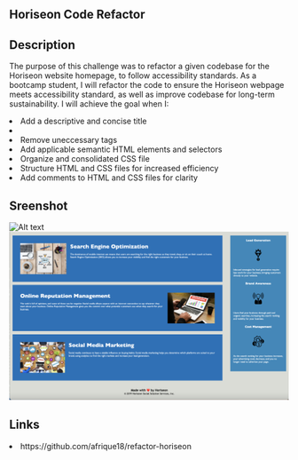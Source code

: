## Horiseon Code Refactor
## Description
The purpose of this challenge was to refactor a given codebase for the Horiseon website homepage, to follow accessibility standards. As a bootcamp student, I will refactor the code to ensure the Horiseon webpage meets accessibility standard, as well as improve codebase for long-term sustainability. I will achieve the goal when I:

<li> Add a descriptive and concise title<li>
<li> Remove uneccessary tags</li>
<li> Add applicable semantic HTML elements and selectors</li>    
<li> Organize and consolidated CSS file</li>  
<li> Structure HTML and CSS files for increased efficiency</li>
<li> Add comments to HTML and CSS files for clarity</li>

## Sreenshot
![Alt text](assets/images/Screenshot%202023-03-23%20at%204.37.47%20PM.png)
![Alt text](assets/images/Screenshot%202023-03-23%20at%204.35.44%20PM.png)
## Links
<li>https://github.com/afrique18/refactor-horiseon</li>